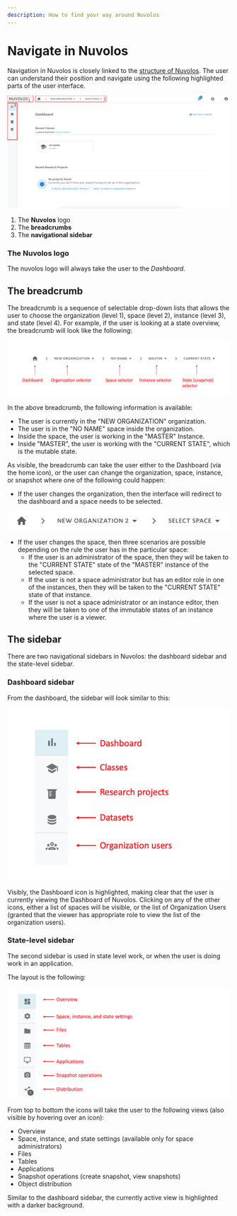 ```yaml
---
description: How to find your way around Nuvolos
---
```


# Navigate in Nuvolos

Navigation in Nuvolos is closely linked to the [structure of Nuvolos](../data-organization/). The user can understand their position and navigate using the following highlighted parts of the user interface.

![](../.gitbook/assets/screen-shot-2020-03-16-at-1.50.05-pm-2.png)

1. The **Nuvolos** logo
2. The **breadcrumbs**
3. The **navigational sidebar**

### The Nuvolos logo

The nuvolos logo will always take the user to the _Dashboard._

## The breadcrumb

The breadcrumb is a sequence of selectable drop-down lists that allows the user to choose the organization \(level 1\), space \(level 2\), instance \(level 3\), and state \(level 4\). For example, if the user is looking at a state overview, the breadcrumb will look like the following:

![](../.gitbook/assets/screen-shot-2020-03-16-at-1.58.17-pm.png)

In the above breadcrumb, the following information is available:

* The user is currently in the "NEW ORGANIZATION" organization.
* The user is in the "NO NAME" space inside the organization.
* Inside the space, the user is working in the "MASTER" Instance.
* Inside "MASTER", the user is working with the "CURRENT STATE", which is the mutable state.

As visible, the breadcrumb can take the user either to the Dashboard \(via the home icon\), or the user can change the organization, space, instance, or snapshot where one of the following could happen:

* If the user changes the organization, then the interface will redirect to the dashboard and a space needs to be selected.

![](../.gitbook/assets/screen-shot-2020-03-16-at-2.14.11-pm.png)

* If the user changes the space, then three scenarios are possible depending on the rule the user has in the particular space:
  * If the user is an administrator of the space, then they will be taken to the "CURRENT STATE"  state of the "MASTER" instance of the selected space.
  * If the user is not a space administrator but has an editor role in one of the instances, then they  will be taken to the "CURRENT STATE" state of that instance.
  * If the user is not a space administrator or an instance editor, then they will be taken to one of the immutable states of an instance where the user is a viewer.

## The sidebar

There are two navigational sidebars in Nuvolos: the dashboard sidebar and the state-level sidebar.

### Dashboard sidebar

From the dashboard, the sidebar will look similar to this:

![The Dashboard sidebar](../.gitbook/assets/screen-shot-2020-03-16-at-2.33.29-pm.png)

Visibly, the Dashboard icon is highlighted, making clear that the user is currently viewing the Dashboard of Nuvolos. Clicking on any of the other icons, either a list of spaces will be visible, or the list of Organization Users \(granted that the viewer has appropriate role to view the list of the organization users\).

### State-level sidebar

The second sidebar is used in state level work, or when the user is doing work in an application.

The layout is the following:

![](../.gitbook/assets/screen-shot-2020-03-16-at-4.06.37-pm.png)

From top to bottom the icons will take the user to the following views \(also visible by hovering over an icon\):

* Overview
* Space, instance, and state settings \(available only for space administrators\)
* Files
* Tables
* Applications
* Snapshot operations \(create snapshot, view snapshots\)
* Object distribution

Similar to the dashboard sidebar, the currently active view is highlighted with a darker background.



